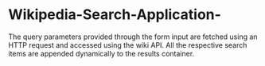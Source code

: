 # Wikipedia-Search-Application-
The query parameters provided through the form input are fetched using an HTTP request and accessed  using the wiki API. All the respective search items are appended dynamically to the results container. 
